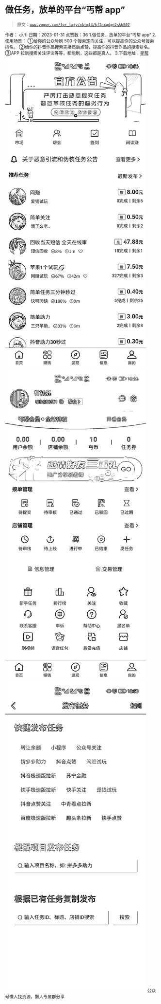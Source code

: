 # 做任务，放单的平台“丐帮 app”

> 原文：[`www.yuque.com/for_lazy/xkrm14/kf2axudgn2skb807`](https://www.yuque.com/for_lazy/xkrm14/kf2axudgn2skb807)

<ne-p id="u77d63f96" data-lake-id="u77d63f96"><ne-text id="u13d1dc09">作者： 小川</ne-text></ne-p> <ne-p id="u686c522c" data-lake-id="u686c522c"><ne-text id="u21228579">日期：2023-01-31</ne-text></ne-p> <ne-p id="u7f6d1c9d" data-lake-id="u7f6d1c9d"><ne-text id="ud27ddc42">点赞数：</ne-text><ne-text id="u02376ff3" ne-bold="true">36</ne-text></ne-p> <ne-hole id="u16eb1ee9" data-lake-id="u16eb1ee9"><ne-card data-card-name="hr" data-card-type="block" id="WSjje" data-event-boundary="card"><ne-p id="ua646e630" data-lake-id="ua646e630"><ne-text id="u91f3b094">1.做任务，放单的平台“丐帮 app” 2.使用场景： ①给你的公众号刷 500 个搜索定向关注，可以提高你的公众号搜索排名。</ne-text> <ne-text id="ue915d7e9">②给你的抖音作品搜索完播然后点赞，提高你的抖音作品的搜索排名。 ③APP 拉新搜索关注评论等等，都能刷，这些都是真人。 3.下载地址：</ne-text>[<ne-text id="u49790d47">星帮</ne-text>](https://xxreg.yubeijun.com/#/pages/invite?inviteCode=2IWQ8U)</ne-p> <ne-p id="uace2c78b" data-lake-id="uace2c78b"><ne-card data-card-name="image" data-card-type="inline" id="liw02" data-event-boundary="card">![](img/06aaef8a3cc9e0f2b2b05cd814e5e05b.png)</ne-card></ne-p> <ne-p id="u2e77e359" data-lake-id="u2e77e359"><ne-card data-card-name="image" data-card-type="inline" id="SRWy2" data-event-boundary="card">![](img/3793e6c6a4d82f02839ec02959689c99.png)</ne-card></ne-p> <ne-p id="u230a15a6" data-lake-id="u230a15a6"><ne-card data-card-name="image" data-card-type="inline" id="ir0jj" data-event-boundary="card">![](img/abda83eb11063e26017ddaf2ae00c3b2.png)</ne-card></ne-p> <ne-hole id="uc76e65d4" data-lake-id="uc76e65d4"><ne-card data-card-name="hr" data-card-type="block" id="qGekv" data-event-boundary="card"><ne-p id="u53a54e1e" data-lake-id="u53a54e1e"><ne-text id="ufc8b7cca">公众号懒人找资源，懒人专属群分享</ne-text></ne-p></ne-card></ne-hole></ne-card></ne-hole>